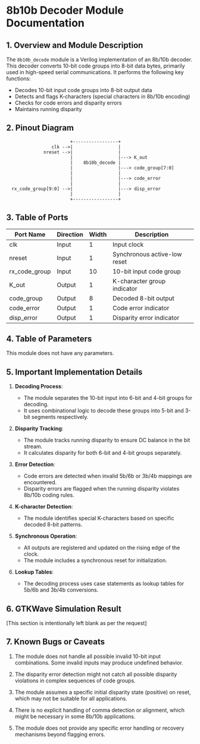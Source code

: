 # 8b10b Decoder Module Documentation

## 1. Overview and Module Description

The `8b10b_decode` module is a Verilog implementation of an 8b/10b decoder. This decoder converts 10-bit code groups into 8-bit data bytes, primarily used in high-speed serial communications. It performs the following key functions:

- Decodes 10-bit input code groups into 8-bit output data
- Detects and flags K-characters (special characters in 8b/10b encoding)
- Checks for code errors and disparity errors
- Maintains running disparity

## 2. Pinout Diagram

```
                        +-----------------+
                 clk -->|                 |
              nreset -->|                 |
                        |                 |---> K_out
                        |    8b10b_decode |
                        |                 |---> code_group[7:0]
                        |                 |
                        |                 |---> code_error
                        |                 |
  rx_code_group[9:0] -->|                 |---> disp_error
                        |                 |
                        +-----------------+
```

## 3. Table of Ports

| Port Name        | Direction | Width | Description                           |
|------------------|-----------|-------|---------------------------------------|
| clk              | Input     | 1     | Input clock                           |
| nreset           | Input     | 1     | Synchronous active-low reset          |
| rx_code_group    | Input     | 10    | 10-bit input code group               |
| K_out            | Output    | 1     | K-character group indicator           |
| code_group       | Output    | 8     | Decoded 8-bit output                  |
| code_error       | Output    | 1     | Code error indicator                  |
| disp_error       | Output    | 1     | Disparity error indicator             |

## 4. Table of Parameters

This module does not have any parameters.

## 5. Important Implementation Details

1. **Decoding Process**: 
   - The module separates the 10-bit input into 6-bit and 4-bit groups for decoding.
   - It uses combinational logic to decode these groups into 5-bit and 3-bit segments respectively.

2. **Disparity Tracking**: 
   - The module tracks running disparity to ensure DC balance in the bit stream.
   - It calculates disparity for both 6-bit and 4-bit groups separately.

3. **Error Detection**:
   - Code errors are detected when invalid 5b/6b or 3b/4b mappings are encountered.
   - Disparity errors are flagged when the running disparity violates 8b/10b coding rules.

4. **K-character Detection**:
   - The module identifies special K-characters based on specific decoded 8-bit patterns.

5. **Synchronous Operation**:
   - All outputs are registered and updated on the rising edge of the clock.
   - The module includes a synchronous reset for initialization.

6. **Lookup Tables**:
   - The decoding process uses case statements as lookup tables for 5b/6b and 3b/4b conversions.

## 6. GTKWave Simulation Result

[This section is intentionally left blank as per the request]

## 7. Known Bugs or Caveats

1. The module does not handle all possible invalid 10-bit input combinations. Some invalid inputs may produce undefined behavior.

2. The disparity error detection might not catch all possible disparity violations in complex sequences of code groups.

3. The module assumes a specific initial disparity state (positive) on reset, which may not be suitable for all applications.

4. There is no explicit handling of comma detection or alignment, which might be necessary in some 8b/10b applications.

5. The module does not provide any specific error handling or recovery mechanisms beyond flagging errors.